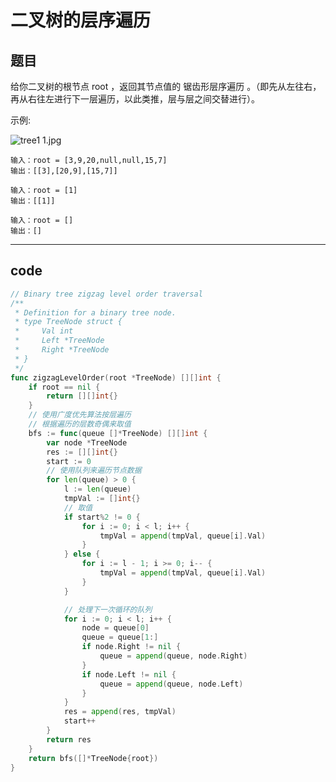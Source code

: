# 二叉树的层序遍历

## 题目

给你二叉树的根节点 root ，返回其节点值的 锯齿形层序遍历 。（即先从左往右，再从右往左进行下一层遍历，以此类推，层与层之间交替进行）。

示例:

![tree1 _1_.jpg](https://s2.loli.net/2022/08/22/hGBkc7NanEH5dJe.jpg)

```text
输入：root = [3,9,20,null,null,15,7]
输出：[[3],[20,9],[15,7]]

输入：root = [1]
输出：[[1]]

输入：root = []
输出：[]
```

---

## code

```go
// Binary tree zigzag level order traversal
/**
 * Definition for a binary tree node.
 * type TreeNode struct {
 *     Val int
 *     Left *TreeNode
 *     Right *TreeNode
 * }
 */
func zigzagLevelOrder(root *TreeNode) [][]int {
	if root == nil {
		return [][]int{}
	}
	// 使用广度优先算法按层遍历
	// 根据遍历的层数奇偶来取值
	bfs := func(queue []*TreeNode) [][]int {
		var node *TreeNode
		res := [][]int{}
		start := 0
		// 使用队列来遍历节点数据
		for len(queue) > 0 {
			l := len(queue)
			tmpVal := []int{}
			// 取值
			if start%2 != 0 {
				for i := 0; i < l; i++ {
					tmpVal = append(tmpVal, queue[i].Val)
				}
			} else {
				for i := l - 1; i >= 0; i-- {
					tmpVal = append(tmpVal, queue[i].Val)
				}
			}

			// 处理下一次循环的队列
			for i := 0; i < l; i++ {
				node = queue[0]
				queue = queue[1:]
				if node.Right != nil {
					queue = append(queue, node.Right)
				}
				if node.Left != nil {
					queue = append(queue, node.Left)
				}
			}
			res = append(res, tmpVal)
			start++
		}
		return res
	}
	return bfs([]*TreeNode{root})
}
```
